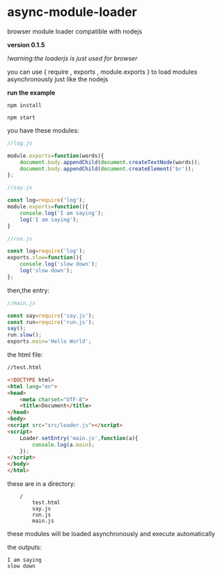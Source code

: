 # async-module-loader
browser module loader compatible with nodejs

**version 0.1.5**

*!warning:the loaderjs is just used for browser*

you can use { require , exports , module.exports } to load modules asynchronously just like the nodejs

**run the example** 

`npm install`

`npm start`

you have these modules:

```js
//log.js

module.exports=function(words){
	document.body.appendChild(document.createTextNode(words));
	document.body.appendChild(document.createElement('br'));
};
```

```js
//say.js

const log=require('log');
module.exports=function(){
    console.log('I am saying');
    log('I am saying');
}
```

```js
//run.js

const log=require('log');
exports.slow=function(){
    console.log('slow down');
    log('slow down');
};
```
then,the entry:

```js
//main.js

const say=require('say.js');
const run=require('run.js');
say();
run.slow();
exports.main='Hello World';
```
the html file:

```html
//test.html

<!DOCTYPE html>
<html lang="en">
<head>
	<meta charset="UTF-8">
	<title>Document</title>
</head>
<body>
<script src="src/loader.js"></script>
<script>
	Loader.setEntry('main.js',function(a){
		console.log(a.main);
	});
</script>
</body>
</html>
```
these are in a directory:
```
	/
		test.html
		say.js
		run.js
		main.js
```
these modules will be loaded asynchronously and execute automatically

the outputs:
```
I am saying
slow down
```

